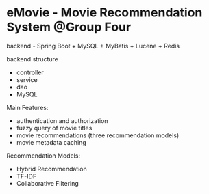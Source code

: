 # eMovie - Movie Recommendation System @Group Four

backend - Spring Boot + MySQL + MyBatis + Lucene + Redis

backend structure
- controller
- service
- dao
- MySQL

Main Features:
- authentication and authorization
- fuzzy query of movie titles
- movie recommendations (three recommendation models)
- movie metadata caching

Recommendation Models:
- Hybrid Recommendation
- TF-IDF
- Collaborative Filtering
